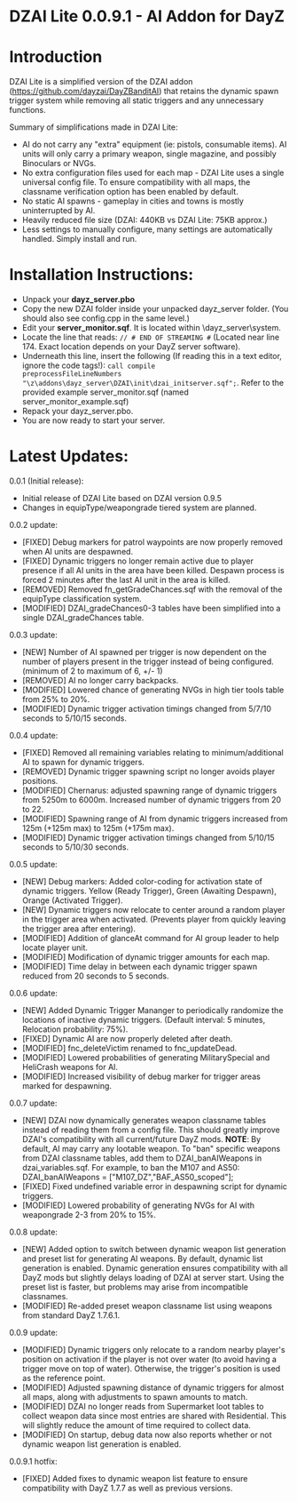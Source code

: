 DZAI Lite 0.0.9.1 - AI Addon for DayZ
============


Introduction
============

DZAI Lite is a simplified version of the DZAI addon (https://github.com/dayzai/DayZBanditAI) that retains the dynamic spawn trigger system while removing all static triggers and any unnecessary functions.

Summary of simplifications made in DZAI Lite:

- AI do not carry any "extra" equipment (ie: pistols, consumable items). AI units will only carry a primary weapon, single magazine, and possibly Binoculars or NVGs.
- No extra configuration files used for each map - DZAI Lite uses a single universal config file. To ensure compatibility with all maps, the classname verification option has been enabled by default.
- No static AI spawns - gameplay in cities and towns is mostly uninterrupted by AI.
- Heavily reduced file size (DZAI: 440KB vs DZAI Lite: 75KB approx.)
- Less settings to manually configure, many settings are automatically handled. Simply install and run.

Installation Instructions:
============
- Unpack your <b>dayz_server.pbo</b>
- Copy the new DZAI folder inside your unpacked dayz_server folder. (You should also see config.cpp in the same level.)
- Edit your <b>server_monitor.sqf</b>. It is located within \dayz_server\system. 
- Locate the line that reads: <code>// # END OF STREAMING #</code> (Located near line 174. Exact location depends on your DayZ server software).
- Underneath this line, insert the following (If reading this in a text editor, ignore the code tags!): <code>call compile preprocessFileLineNumbers "\z\addons\dayz_server\DZAI\init\dzai_initserver.sqf";</code>. Refer to the provided example server_monitor.sqf (named server_monitor_example.sqf)
- Repack your dayz_server.pbo.
- You are now ready to start your server.

Latest Updates:
============

0.0.1 (Initial release):

- Initial release of DZAI Lite based on DZAI version 0.9.5
- Changes in equipType/weapongrade tiered system are planned.

0.0.2 update:

- [FIXED] Debug markers for patrol waypoints are now properly removed when AI units are despawned.
- [FIXED] Dynamic triggers no longer remain active due to player presence if all AI units in the area have been killed. Despawn process is forced 2 minutes after the last AI unit in the area is killed.
- [REMOVED] Removed fn_getGradeChances.sqf with the removal of the equipType classification system.
- [MODIFIED] DZAI_gradeChances0-3 tables have been simplified into a single DZAI_gradeChances table.

0.0.3 update:

- [NEW] Number of AI spawned per trigger is now dependent on the number of players present in the trigger instead of being configured. (minimum of 2 to maximum of 6, +/- 1)
- [REMOVED] AI no longer carry backpacks.
- [MODIFIED] Lowered chance of generating NVGs in high tier tools table from 25% to 20%.
- [MODIFIED] Dynamic trigger activation timings changed from 5/7/10 seconds to 5/10/15 seconds.

0.0.4 update:

- [FIXED] Removed all remaining variables relating to minimum/additional AI to spawn for dynamic triggers.
- [REMOVED] Dynamic trigger spawning script no longer avoids player positions.
- [MODIFIED] Chernarus: adjusted spawning range of dynamic triggers from 5250m to 6000m. Increased number of dynamic triggers from 20 to 22.
- [MODIFIED] Spawning range of AI from dynamic triggers increased from 125m (+125m max) to 125m (+175m max).
- [MODIFIED] Dynamic trigger activation timings changed from 5/10/15 seconds to 5/10/30 seconds.

0.0.5 update:

- [NEW] Debug markers: Added color-coding for activation state of dynamic triggers. Yellow (Ready Trigger), Green (Awaiting Despawn), Orange (Activated Trigger).
- [NEW] Dynamic triggers now relocate to center around a random player in the trigger area when activated. (Prevents player from quickly leaving the trigger area after entering).
- [MODIFIED] Addition of glanceAt command for AI group leader to help locate player unit.
- [MODIFIED] Modification of dynamic trigger amounts for each map.
- [MODIFIED] Time delay in between each dynamic trigger spawn reduced from 20 seconds to 5 seconds.

0.0.6 update:

- [NEW] Added Dynamic Trigger Mananger to periodically randomize the locations of inactive dynamic triggers. (Default interval: 5 minutes, Relocation probability: 75%).
- [FIXED] Dynamic AI are now properly deleted after death.
- [MODIFIED] fnc_deleteVictim renamed to fnc_updateDead.
- [MODIFIED] Lowered probabilities of generating MilitarySpecial and HeliCrash weapons for AI.
- [MODIFIED] Increased visibility of debug marker for trigger areas marked for despawning.

0.0.7 update:

- [NEW] DZAI now dynamically generates weapon classname tables instead of reading them from a config file. This should greatly improve DZAI's compatibility with all current/future DayZ mods. <b>NOTE</b>: By default, AI may carry any lootable weapon. To "ban" specific weapons from DZAI classname tables, add them to DZAI_banAIWeapons in dzai_variables.sqf. For example, to ban the M107 and AS50: DZAI_banAIWeapons = ["M107_DZ","BAF_AS50_scoped"];
- [FIXED] Fixed undefined variable error in despawning script for dynamic triggers.
- [MODIFIED] Lowered probability of generating NVGs for AI with weapongrade 2-3 from 20% to 15%. 	

0.0.8 update:

- [NEW] Added option to switch between dynamic weapon list generation and preset list for generating AI weapons. By default, dynamic list generation is enabled. Dynamic generation ensures compatibility with all DayZ mods but slightly delays loading of DZAI at server start. Using the preset list is faster, but problems may arise from incompatible classnames.
- [MODIFIED] Re-added preset weapon classname list using weapons from standard DayZ 1.7.6.1.

0.0.9 update:

- [MODIFIED] Dynamic triggers only relocate to a random nearby player's position on activation if the player is not over water (to avoid having a trigger move on top of water). Otherwise, the trigger's position is used as the reference point.
- [MODIFIED] Adjusted spawning distance of dynamic triggers for almost all maps, along with adjustments to spawn amounts to match.
- [MODIFIED] DZAI no longer reads from Supermarket loot tables to collect weapon data since most entries are shared with Residential. This will slightly reduce the amount of time required to collect data.
- [MODIFIED] On startup, debug data now also reports whether or not dynamic weapon list generation is enabled.

0.0.9.1 hotfix:

- [FIXED] Added fixes to dynamic weapon list feature to ensure compatibility with DayZ 1.7.7 as well as previous versions.
